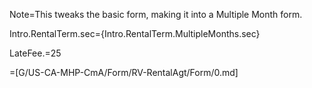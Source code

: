 Note=This tweaks the basic form, making it into a Multiple Month form.

Intro.RentalTerm.sec={Intro.RentalTerm.MultipleMonths.sec}

LateFee.$=$25

=[G/US-CA-MHP-CmA/Form/RV-RentalAgt/Form/0.md]